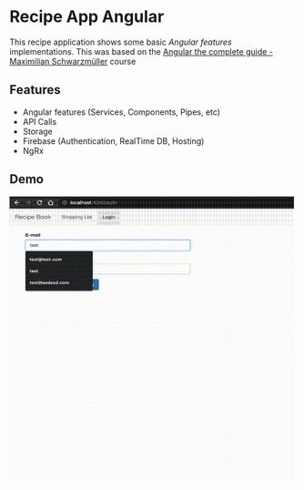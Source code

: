 # Recipe App Angular

This recipe application shows some basic *Angular features* implementations. This was based on the  [Angular the complete guide - Maximilian Schwarzmüller](https://www.udemy.com/course/the-complete-guide-to-angular-2/) course

## Features
- Angular features (Services, Components, Pipes, etc)
- API Calls
- Storage
- Firebase (Authentication, RealTime DB, Hosting)
- NgRx

## Demo

<img src="recipeAppDemo.gif" width="500" height="500" />
